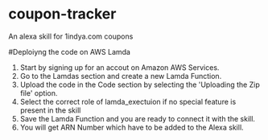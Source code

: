 # coupon-tracker
An alexa skill for 1indya.com coupons

#Deploiyng the code on AWS Lamda
1. Start by signing up for an accout on Amazon AWS Services.
2. Go to the Lamdas section and create a new Lamda Function.
3. Upload the code in the Code section by selecting the 'Uploading the Zip file' option.
4. Select the correct role of lamda_exectuion if no special feature is present in the skill
5. Save the Lamda Function and you are ready to connect it with the skill.
6. You will get ARN Number which have to be added to the Alexa skill.
